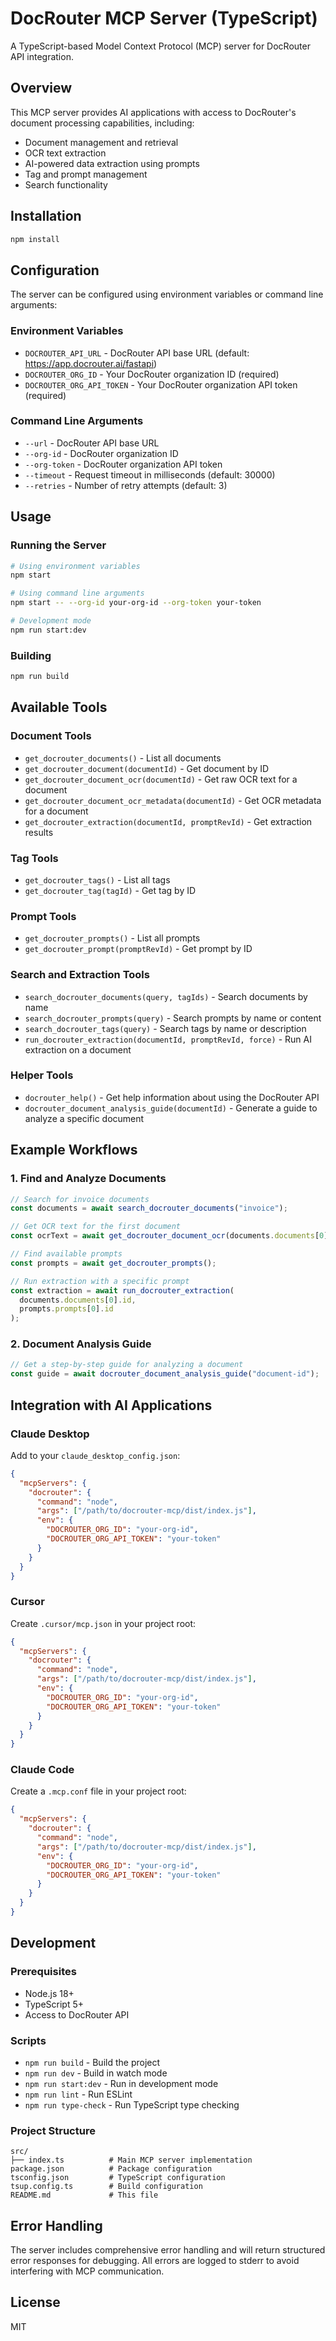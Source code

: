 # DocRouter MCP Server (TypeScript)

A TypeScript-based Model Context Protocol (MCP) server for DocRouter API integration.

## Overview

This MCP server provides AI applications with access to DocRouter's document processing capabilities, including:

- Document management and retrieval
- OCR text extraction
- AI-powered data extraction using prompts
- Tag and prompt management
- Search functionality

## Installation

```bash
npm install
```

## Configuration

The server can be configured using environment variables or command line arguments:

### Environment Variables

- `DOCROUTER_API_URL` - DocRouter API base URL (default: https://app.docrouter.ai/fastapi)
- `DOCROUTER_ORG_ID` - Your DocRouter organization ID (required)
- `DOCROUTER_ORG_API_TOKEN` - Your DocRouter organization API token (required)

### Command Line Arguments

- `--url` - DocRouter API base URL
- `--org-id` - DocRouter organization ID
- `--org-token` - DocRouter organization API token
- `--timeout` - Request timeout in milliseconds (default: 30000)
- `--retries` - Number of retry attempts (default: 3)

## Usage

### Running the Server

```bash
# Using environment variables
npm start

# Using command line arguments
npm start -- --org-id your-org-id --org-token your-token

# Development mode
npm run start:dev
```

### Building

```bash
npm run build
```

## Available Tools

### Document Tools
- `get_docrouter_documents()` - List all documents
- `get_docrouter_document(documentId)` - Get document by ID
- `get_docrouter_document_ocr(documentId)` - Get raw OCR text for a document
- `get_docrouter_document_ocr_metadata(documentId)` - Get OCR metadata for a document
- `get_docrouter_extraction(documentId, promptRevId)` - Get extraction results

### Tag Tools
- `get_docrouter_tags()` - List all tags
- `get_docrouter_tag(tagId)` - Get tag by ID

### Prompt Tools
- `get_docrouter_prompts()` - List all prompts
- `get_docrouter_prompt(promptRevId)` - Get prompt by ID

### Search and Extraction Tools
- `search_docrouter_documents(query, tagIds)` - Search documents by name
- `search_docrouter_prompts(query)` - Search prompts by name or content
- `search_docrouter_tags(query)` - Search tags by name or description
- `run_docrouter_extraction(documentId, promptRevId, force)` - Run AI extraction on a document

### Helper Tools
- `docrouter_help()` - Get help information about using the DocRouter API
- `docrouter_document_analysis_guide(documentId)` - Generate a guide to analyze a specific document

## Example Workflows

### 1. Find and Analyze Documents

```typescript
// Search for invoice documents
const documents = await search_docrouter_documents("invoice");

// Get OCR text for the first document
const ocrText = await get_docrouter_document_ocr(documents.documents[0].id);

// Find available prompts
const prompts = await get_docrouter_prompts();

// Run extraction with a specific prompt
const extraction = await run_docrouter_extraction(
  documents.documents[0].id, 
  prompts.prompts[0].id
);
```

### 2. Document Analysis Guide

```typescript
// Get a step-by-step guide for analyzing a document
const guide = await docrouter_document_analysis_guide("document-id");
```

## Integration with AI Applications

### Claude Desktop

Add to your `claude_desktop_config.json`:

```json
{
  "mcpServers": {
    "docrouter": {
      "command": "node",
      "args": ["/path/to/docrouter-mcp/dist/index.js"],
      "env": {
        "DOCROUTER_ORG_ID": "your-org-id",
        "DOCROUTER_ORG_API_TOKEN": "your-token"
      }
    }
  }
}
```

### Cursor

Create `.cursor/mcp.json` in your project root:

```json
{
  "mcpServers": {
    "docrouter": {
      "command": "node",
      "args": ["/path/to/docrouter-mcp/dist/index.js"],
      "env": {
        "DOCROUTER_ORG_ID": "your-org-id",
        "DOCROUTER_ORG_API_TOKEN": "your-token"
      }
    }
  }
}
```

### Claude Code

Create a `.mcp.conf` file in your project root:

```json
{
  "mcpServers": {
    "docrouter": {
      "command": "node",
      "args": ["/path/to/docrouter-mcp/dist/index.js"],
      "env": {
        "DOCROUTER_ORG_ID": "your-org-id",
        "DOCROUTER_ORG_API_TOKEN": "your-token"
      }
    }
  }
}
```

## Development

### Prerequisites

- Node.js 18+
- TypeScript 5+
- Access to DocRouter API

### Scripts

- `npm run build` - Build the project
- `npm run dev` - Build in watch mode
- `npm run start:dev` - Run in development mode
- `npm run lint` - Run ESLint
- `npm run type-check` - Run TypeScript type checking

### Project Structure

```
src/
├── index.ts          # Main MCP server implementation
package.json          # Package configuration
tsconfig.json         # TypeScript configuration
tsup.config.ts        # Build configuration
README.md             # This file
```

## Error Handling

The server includes comprehensive error handling and will return structured error responses for debugging. All errors are logged to stderr to avoid interfering with MCP communication.

## License

MIT
